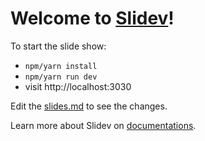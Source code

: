 # Welcome to [Slidev](https://github.com/slidevjs/slidev)!

To start the slide show:

- `npm/yarn install`
- `npm/yarn run dev`
- visit http://localhost:3030

Edit the [slides.md](./slides.md) to see the changes.

Learn more about Slidev on [documentations](https://sli.dev/).
